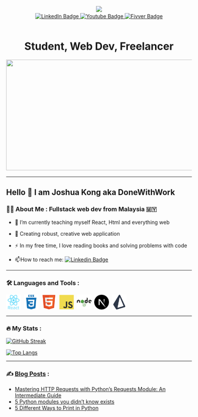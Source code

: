 <div id="header" align="center">
  <img src="https://media4.giphy.com/media/v1.Y2lkPTc5MGI3NjExaWcwZ3l0bTVvdGdtamY4Yzk0MTN3eGJlYTVjejRoOTkzMTVxZmU2bCZlcD12MV9pbnRlcm5hbF9naWZfYnlfaWQmY3Q9cw/5eLDrEaRGHegx2FeF2/giphy.webp" width="200px"/>
  <div id="badges">
  <a href="https://www.linkedin.com/in/donewithwork">
    <img src="https://img.shields.io/badge/LinkedIn-blue?style=for-the-badge&logo=linkedin&logoColor=white" alt="LinkedIn Badge"/>
  </a>
  <a href="https://www.youtube.com/@donewithwork">
    <img src="https://img.shields.io/badge/YouTube-red?style=for-the-badge&logo=youtube&logoColor=white" alt="Youtube Badge"/>
  </a>
  <a href="https://www.fiverr.com/donewithwork">
    <img src="https://img.shields.io/badge/Fiverr-green?style=for-the-badge&logo=fiverr&logoColor=white" alt="Fivver Badge"/>
  </a>
   

</div>
 <img src="https://komarev.com/ghpvc/?username=DoneWithWork&style=flat-square&color=blue" alt="" />
<h1>
  Student, Web Dev, Freelancer

</h1>
  
</div>
<div align="center">
  <img src="https://media.giphy.com/media/dWesBcTLavkZuG35MI/giphy.gif" width="600" height="300"/>
  
</div>

---

## Hello :wave: I am Joshua Kong aka DoneWithWork
### :man_technologist: About Me : Fullstack web dev from Malaysia 🇲🇾

- :telescope: I’m currently teaching myself React, Html and everything web 

- :seedling: Creating robust, creative web application

- :zap: In my free time, I love reading books and solving problems with code

- :mailbox:How to reach me: [![Linkedin Badge](https://img.shields.io/badge/-donewithwork-blue?style=flat&logo=Linkedin&logoColor=white)](https://www.linkedin.com/in/donewithwork)

---

### :hammer_and_wrench: Languages and Tools :
<div>

  <img src="https://github.com/devicons/devicon/blob/master/icons/react/react-original-wordmark.svg" title="React" alt="React" width="40" height="40"/>&nbsp;
  <img src="https://github.com/devicons/devicon/blob/master/icons/css3/css3-plain-wordmark.svg"  title="CSS3" alt="CSS" width="40" height="40"/>&nbsp;
  <img src="https://github.com/devicons/devicon/blob/master/icons/html5/html5-original.svg" title="HTML5" alt="HTML" width="40" height="40"/>&nbsp;
  <img src="https://github.com/devicons/devicon/blob/master/icons/javascript/javascript-original.svg" title="JavaScript" alt="JavaScript" width="40" height="40"/>&nbsp;
  <img src="https://github.com/devicons/devicon/blob/master/icons/nodejs/nodejs-original-wordmark.svg" title="NodeJS" alt="NodeJS" width="40" height="40"/>&nbsp;
  <img src="https://github.com/devicons/devicon/blob/master/icons/nextjs/nextjs-original.svg" title="Next Js" alt="Next Js" width="40" height="40"/>&nbsp;
  <img src="https://github.com/devicons/devicon/blob/master/icons/prisma/prisma-original.svg" title="Prisma" alt="Prisma" width="40" height="40"/>&nbsp;
  
</div>

---

### :fire: My Stats :
[![GitHub Streak](https://streak-stats.demolab.com/?user=DoneWithWork&theme=dark)](https://git.io/streak-stats)

[![Top Langs](https://github-readme-stats.vercel.app/api/top-langs/?username=DoneWithWork&layout=compact&theme=tokyonight)](https://github.com/anuraghazra/github-readme-stats)

---

### :writing_hand: [Blog Posts](https://medium.com/@DoneWithWork) :

<!-- BLOG-POST-LIST:START -->
- [Mastering HTTP Requests with Python’s Requests Module: An Intermediate Guide](https://medium.com/@DoneWithWork/mastering-http-requests-with-pythons-requests-module-an-intermediate-guide-9c54ee173768?source=rss-2483953da18c------2)
- [5 Python modules you didn’t know exists](https://medium.com/@DoneWithWork/5-python-modules-you-didnt-know-exists-b16e26819205?source=rss-2483953da18c------2)
- [5 Different Ways to Print in Python](https://medium.com/@DoneWithWork/5-different-ways-to-print-in-python-17528bb5c173?source=rss-2483953da18c------2)
<!-- BLOG-POST-LIST:END -->
